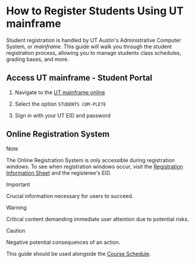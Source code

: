# How to Register Students Using UT mainframe

Student registration is handled by UT Austin's Administrative Computer System, or *mainframe*. This guide will walk you through the student registration process, allowing you to manage students class schedules, grading bases, and more. 

## Access UT mainframe - Student Portal
1. Navigate to the [UT mainframe online](https://virtel.its.utexas.edu/w2h/appmenu.htm+applist)
   
2. Select the option `STUDENTS COM-PLETE`
   
3. Sign in with your UT EID and password

## Online Registration System
> [!NOTE]
>
> The Online Registration System is only accessible during registration windows. To see when registration windows occur, visit the [Registration Information Sheet](https://utdirect.utexas.edu/registrar/ris.WBX) and the registeree's EID. 

> [!IMPORTANT]  
> Crucial information necessary for users to succeed.

> [!WARNING]  
> Critical content demanding immediate user attention due to potential risks.

> [!CAUTION]
> Negative potential consequences of an action.
> 
This guide should be used alongside the [Course Schedule](https://registrar.utexas.edu/schedules).

